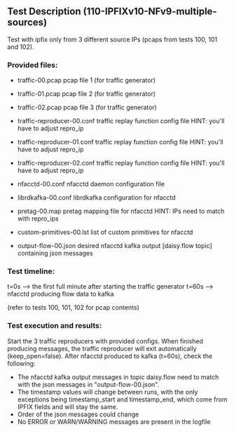 ## Test Description (110-IPFIXv10-NFv9-multiple-sources)

Test with ipfix only from 3 different source IPs (pcaps from tests 100, 101 and 102).

### Provided files:

- traffic-00.pcap              pcap file 1 (for traffic generator)
- traffic-01.pcap              pcap file 2 (for traffic generator)
- traffic-02.pcap              pcap file 3 (for traffic generator)
- traffic-reproducer-00.conf   traffic replay function config file          HINT: you'll have to adjust repro_ip
- traffic-reproducer-01.conf   traffic replay function config file          HINT: you'll have to adjust repro_ip
- traffic-reproducer-02.conf   traffic replay function config file          HINT: you'll have to adjust repro_ip

- nfacctd-00.conf              nfacctd daemon configuration file
- librdkafka-00.conf           librdkafka configuration for nfacctd

- pretag-00.map                pretag mapping file for nfacctd              HINT: IPs need to match with repro_ips
- custom-primitives-00.lst     list of custom primitives for nfacctd

- output-flow-00.json          desired nfacctd kafka output [daisy.flow topic] containing json messages

### Test timeline:

t=0s --> the first full minute after starting the traffic generator
t=60s --> nfacctd producing flow data to kafka

(refer to tests 100, 101, 102 for pcap contents)

### Test execution and results:

Start the 3 traffic reproducers with provided configs. When finished producing messages, the traffic reproducer will exit automatically (keep_open=false). 
After nfacctd produced to kafka (t=60s), check the following:

- The nfacctd kafka output messages in topic daisy.flow need to match with the json messages in "output-flow-00.json".
- The timestamp values will change between runs, with the only exceptions being timestamp_start and timestamp_end, which come from IPFIX fields and will stay the same.
- Order of the json messages could change
- No ERROR or WARN/WARNING messages are present in the logfile
